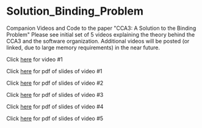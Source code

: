 # Solution_Binding_Problem
Companion Videos and Code to the paper "CCA3: A Solution to the Binding Problem"
Please see initial set of 5 videos explaining the theory behind the CCA3 and the software organization.
Additional videos will be posted (or linked, due to large memory requirements) in the near future.

Click [here](https://vimeo.com/manage/videos/644855112) for video #1

Click [here](https://github.com/CausalCog/CausalCog/blob/main/video%201%20csr%20supp%20ver4.pdf) for pdf of slides of video #1

Click [here](https://github.com/CausalCog/CausalCog/blob/main/video%202%20csr%20supp%20ver2.pdf) for pdf of slides of video #2

Click [here](https://github.com/CausalCog/CausalCog/blob/main/video%203%20csr%20supp%20ver2.pdf ) for pdf of slides of video #3

Click [here](https://github.com/CausalCog/CausalCog/blob/main/video%204%20csr%20supp%20ver2.pdf ) for pdf of slides of video #4

Click [here](https://github.com/CausalCog/CausalCog/blob/main/video%205%20csr%20supp%20ver%202%20468mb.pdf ) for pdf of slides of video #5


